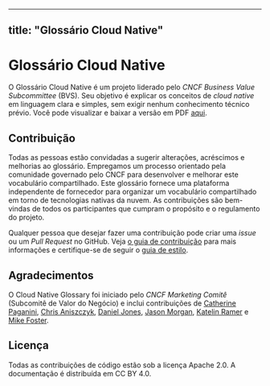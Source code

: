 
---
title: "Glossário Cloud Native"
---

# Glossário Cloud Native

O Glossário Cloud Native é um projeto liderado pelo *CNCF Business Value Subcommittee* (BVS). Seu objetivo é explicar os conceitos de *cloud native* em linguagem clara e simples, sem exigir nenhum conhecimento técnico prévio. Você pode visualizar e baixar a versão em PDF [aqui](https://github.com/cncf/glossary/blob/main/cloudnative-glossary.pdf).

## Contribuição
Todas as pessoas estão convidadas a sugerir alterações, acréscimos e melhorias ao glossário. Empregamos um processo orientado pela comunidade governado pelo CNCF para desenvolver e melhorar este vocabulário compartilhado. Este glossário fornece uma plataforma independente de fornecedor para organizar um vocabulário compartilhado em torno de tecnologias nativas da nuvem. As contribuições são bem-vindas de todos os participantes que cumpram o propósito e o regulamento do projeto.

Qualquer pessoa que desejar fazer uma contribuição pode criar uma *issue* ou um *Pull Request* no GitHub. Veja [o guia de contribuição](/pt-br/contribute/) para mais informações e certifique-se de seguir o [guia de estilo](/style-guide/).

## Agradecimentos

O Cloud Native Glossary foi iniciado pelo *CNCF Marketing Comitê* (Subcomitê de Valor do Negócio) e inclui
contribuições de [Catherine Paganini](https://www.linkedin.com/in/catherinepaganini/en/), [Chris Aniszczyk](https://www.linkedin.com/in/caniszczyk/), [Daniel Jones](https://www.linkedin.com/in/danieljoneseb/?originalSubdomain=uk), [Jason Morgan](https://www.linkedin.com/in/jasonmorgan2/), [Katelin Ramer](https://www.linkedin.com/in/katelinramer/) e [Mike Foster](https://www.linkedin.com/in/mfosterche/?originalSubdomain=ca).

## Licença

Todas as contribuições de código estão sob a licença Apache 2.0. A documentação é distribuída em CC BY 4.0.

